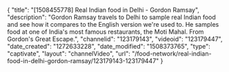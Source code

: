 {
    "title": "[1508455778] Real Indian food in Delhi - Gordon Ramsay",
    "description": "Gordon Ramsay travels to Delhi to sample real Indian food and see how it compares to the English version we're used to. He samples food at one of India's most famous restaurants, the Moti Mahal. From Gordon's Great Escape.",
    "channelid": "123179143",
    "videoid": "123179447",
    "date_created": "1272633228",
    "date_modified": "1508373765",
    "type": "captivate",
    "layout": "channelVideo",
    "url": "\/food-network\/real-indian-food-in-delhi-gordon-ramsay\/123179143-123179447"
}